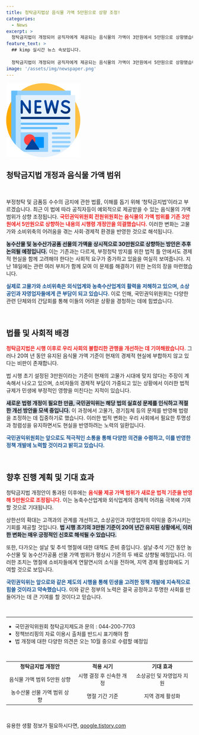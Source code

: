 ```yaml
---
title: 청탁금지법상 음식물 가액 5만원으로 상향 조정!
categories:
  - News
excerpt: >
  청탁금지법이 개정되어 공직자에게 제공되는 음식물의 가액이 3만원에서 5만원으로 상향됐습니다. 고물가와 경기침체 속에서 산업계의 지원을 위한 조치로, 향후 농수산물 가액도 논의될 전망입니다.
feature_text: >
  ## kimp 실시간 뉴스 속보입니다.

  청탁금지법이 개정되어 공직자에게 제공되는 음식물의 가액이 3만원에서 5만원으로 상향됐습니다. 고물가와 경기침체 속에서 산업계의 지원을 위한 조치로, 향후 농수산물 가액도 논의될 전망입니다.
image: '/assets/img/newspaper.png'
---
```


<p><img src="/assets/img/newspaper.png" alt="kimplant 속보" /></p>

<h2 data-ke-size="size26">청탁금지법 개정과 음식물 가액 범위</h2>

<p data-ke-size="size16">&nbsp;</p>

<p>부정청탁 및 금품등 수수의 금지에 관한 법률, 이해를 돕기 위해 ‘청탁금지법’이라고 부르겠습니다. 최근 이 법에 따라 공직자등이 예외적으로 제공받을 수 있는 음식물의 가액 범위가 상향 조정됩니다. <b><span style="color: #ee2323;">국민권익위원회 전원위원회는 음식물의 가액 범위를 기존 3만원에서 5만원으로 상향하는 내용의 시행령 개정안을 의결했습니다.</span></b> 이러한 변화는 고물가와 소비위축의 어려움을 겪는 사회·경제적 환경을 반영한 것으로 해석됩니다.</p>

<p><b><span style="background-color: #21538527;">농수산물 및 농수산가공품 선물의 가액을 상시적으로 30만원으로 상향하는 방안은 추후 논의될 예정입니다.</span></b> 이는 기존과는 다르게, 부정청탁 방지를 위한 법적 틀 안에서도 경제적 현실을 함께 고려해야 한다는 사회적 요구가 증가하고 있음을 여실히 보여줍니다. 지난 18일에는 관련 여러 부처가 함께 모여 이 문제를 해결하기 위한 논의의 장을 마련했습니다. </p>

<p><b><span style="color: #1a5490;">실제로 고물가와 소비위축은 외식업계와 농축수산업계의 활력을 저해하고 있으며, 소상공인과 자영업자들에게 큰 부담이 되고 있습니다.</span></b> 이로 인해, 국민권익위원회는 다양한 관련 단체와의 간담회를 통해 이들의 어려운 상황을 경청하는 데에 힘썼습니다. </p>

<p data-ke-size="size16">&nbsp;</p>

<h2 data-ke-size="size26">법률 및 사회적 배경</h2>

<p><b><span style="color: #ee2323;">청탁금지법은 시행 이후로 우리 사회의 불합리한 관행을 개선하는 데 기여해왔습니다.</span></b> 그러나 20여 년 동안 유지된 음식물 가액 기준이 현재의 경제적 현실에 부합하지 않고 있다는 비판이 존재합니다. </p>

<p>법 시행 초기 설정된 3만원이라는 기준이 현재의 고물가 시대에 맞지 않다는 주장이 계속해서 나오고 있으며, 소비자들의 경제적 부담이 가중되고 있는 상황에서 이러한 법적 규제가 민생에 부정적인 영향을 미친다는 지적이 있습니다. </p>

<p><b><span style="background-color: #21538527;">새로운 법령 개정이 필요한 만큼, 국민권익위는 해당 법의 실효성 문제를 인식하고 적절한 개선 방안을 모색 중입니다.</span></b> 이 과정에서 고물가, 경기침체 등의 문제를 반영해 법령을 조정하는 데 집중하기로 했습니다. 이러한 법적 변화는 우리 사회에서 필요한 투명성과 청렴성을 유지하면서도 현실을 반영하려는 노력의 일환입니다.</p>

<p><b><span style="color: #1a5490;">국민권익위원회는 앞으로도 적극적인 소통을 통해 다양한 의견을 수렴하고, 이를 반영한 정책 개발에 노력할 것이라고 밝히고 있습니다.</span></b></p>

<p data-ke-size="size16">&nbsp;</p>

<h2 data-ke-size="size26">향후 진행 계획 및 기대 효과</h2>

<p>청탁금지법 개정안이 통과된 이후에는 <b><span style="color: #ee2323;">음식물 제공 가액 범위가 새로운 법적 기준을 반영해 5만원으로 조정됩니다.</span></b> 이는 농축수산업계와 외식업계의 경제적 어려움 극복에 기여할 것으로 기대됩니다. </p>

<p>상한선의 확대는 고객과의 관계를 개선하고, 소상공인과 자영업자의 이익을 증가시키는 기회를 제공할 것입니다. <b><span style="background-color: #21538527;">법 시행 초기의 3만원 기준이 20여 년간 유지된 상황에서, 이러한 변화는 매우 긍정적인 신호로 해석될 수 있습니다.</span></b></p>

<p>또한, 다가오는 설날 및 추석 명절에 대한 대책도 준비 중입니다. 설날·추석 기간 동안 농수산물 및 농수산가공품 선물 가액 범위가 평상시 기준의 두 배로 상향될 예정입니다. 이러한 조치는 명절에 소비자들에게 연말연시의 소식을 전하며, 지역 경제 활성화에도 기여할 것으로 보입니다. </p>

<p><b><span style="color: #1a5490;">국민권익위는 앞으로와 같은 제도의 시행을 통해 민생을 고려한 정책 개발에 지속적으로 힘쓸 것이라고 약속했습니다.</span></b> 이와 같은 정부의 노력은 결국 공정하고 투명한 사회를 만들어가는 데 큰 기여를 할 것이다고 믿습니다.</p>

<p data-ke-size="size16">&nbsp;</p>

<hr>

<ul>
<li>국민권익위원회 청탁금지제도과 문의 : 044-200-7703</li>
<li>정책브리핑의 자료 이용시 출처를 반드시 표기해야 함</li>
<li>법 개정에 대한 다양한 의견은 오는 10월 중으로 수렴할 예정임</li>
</ul>

<p data-ke-size="size16">&nbsp;</p>

<table style="width: 100%; border-collapse: collapse;">
<tr>
<td style="text-align: center; height: 17px;"><b>청탁금지법 개정안</b></td>
<td style="text-align: center; height: 17px;"><b>적용 시기</b></td>
<td style="text-align: center; height: 17px;"><b>기대 효과</b></td>
</tr>
<tr>
<td style="text-align: center; height: 17px;">음식물 가액 범위 5만원 상향</td>
<td style="text-align: center; height: 17px;">시행 결정 후 신속한 개정</td>
<td style="text-align: center; height: 17px;">소상공인 및 자영업자 지원</td>
</tr>
<tr>
<td style="text-align: center; height: 17px;">농수산물 선물 가액 범위 상향</td>
<td style="text-align: center; height: 17px;">명절 기간 기준</td>
<td style="text-align: center; height: 17px;">지역 경제 활성화</td>
</tr>
</table>

<p data-ke-size="size16">&nbsp;</p>
유용한 생활 정보가 필요하시다면, <a href="https://qoogle.tistory.com" rel="dofollow">qoogle.tistory.com</a>


